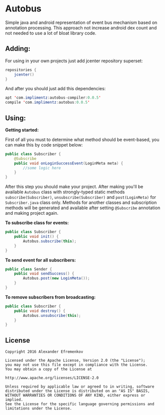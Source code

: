 # Autobus
Simple java and android representation of event bus mechanism based on annotation processing.
This approach not increase android dex count and not needed to use a lot of bloat library code.


Adding:
------------------
For using in your own projects just add jcenter repository superset:

```java
repositories {
    jcenter()
}
```

And after you should just add this dependencies:

```java
apt 'com.implimentz:autobus-compiler:0.0.5'
compile 'com.implimentz:autobus:0.0.5'
```

Using:
------------------


**Getting started:**

First of all you must to determine what method should be event-based, you can make this by code snippet below:

```java
public class Subscriber {
    @Subscribe
    public void onLoginSuccessEvent(LoginMeta meta) {
        //some logic here
    }
}
```
    
After this step you should make your project. After making you'll be available `Autobus` class with strongly-typed static methods `subscribe(Subscriber)`, `unsubscribe(Subscriber)` and `post(LoginMeta)` for `Subscriber.java` class only. Methods for another classes and subscription methods will be generated and available after setting `@Subscribe` annotation and making project again.


**To subscribe class for events:**

```java
public class Subscriber {
    public void init() {
        Autobus.subscribe(this);
    }
}
```

**To send event for all subscribers:**

```java
public class Sender {
    public void sendSuccess() {
        Autobus.post(new LoginMeta());   
    }
}
```

**To remove subscribers from broadcasting:**

```java
public class Subscriber {
    public void destroy() {
        Autobus.unsubscribe(this);
    }
}
```
    
License
-------
    Copyright 2016 Alexander Efremenkov
    
    Licensed under the Apache License, Version 2.0 (the "License");
    you may not use this file except in compliance with the License.
    You may obtain a copy of the License at
    
    http://www.apache.org/licenses/LICENSE-2.0
    
    Unless required by applicable law or agreed to in writing, software
    distributed under the License is distributed on an "AS IS" BASIS,
    WITHOUT WARRANTIES OR CONDITIONS OF ANY KIND, either express or implied.
    See the License for the specific language governing permissions and
    limitations under the License.
